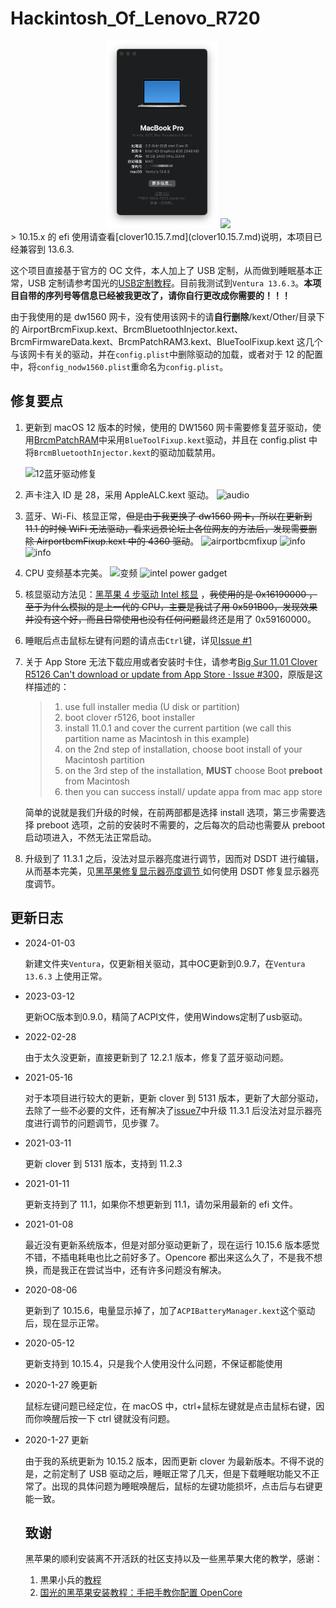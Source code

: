 # Hackintosh_Of_Lenovo_R720

<!-- ![info](img/info-1131.png)

![Ventura](img/Ventura.png) -->
<center>
  <img src="img/Ventura.png" height="300"/>
  <img src="img/info-1131.png" height="251"/>
</center>
> 10.15.x 的 efi 使用请查看[clover10.15.7.md](clover10.15.7.md)说明，本项目已经兼容到 13.6.3.

这个项目直接基于官方的 OC 文件，本人加上了 USB 定制，从而做到睡眠基本正常，USB 定制请参考国光的[USB定制教程](https://apple.sqlsec.com/6-%E5%AE%9E%E7%94%A8%E5%A7%BF%E5%8A%BF/6-1/)。目前我测试到`Ventura 13.6.3`。**本项目自带的序列号等信息已经被我更改了，请你自行更改成你需要的！！！**

由于我使用的是 dw1560 网卡，没有使用该网卡的请**自行删除**/kext/Other/目录下的 AirportBrcmFixup.kext、BrcmBluetoothInjector.kext、BrcmFirmwareData.kext、BrcmPatchRAM3.kext、BlueToolFixup.kext 这几个与该网卡有关的驱动，并在`config.plist`中删除驱动的加载，或者对于 12 的配置中，将`config_nodw1560.plist`重命名为`config.plist`。


## 修复要点

1. 更新到 macOS 12 版本的时候，使用的 DW1560 网卡需要修复蓝牙驱动，使用[BrcmPatchRAM](https://github.com/acidanthera/BrcmPatchRAM)中采用`BlueToolFixup.kext`驱动，并且在 config.plist 中将`BrcmBluetoothInjector.kext`的驱动加载禁用。

   ![12蓝牙驱动修复](img/Bluetooth-12.png)

2. 声卡注入 ID 是 28，采用 AppleALC.kext 驱动。
   ![audio](img/audio-11.1.png)

3. 蓝牙、Wi-Fi、核显正常，~~但是由于我更换了 dw1560 网卡，所以在更新到 11.1 的时候 WiFi 无法驱动，看来远景论坛上各位网友的方法后，发现需要删除 AirportbcmFixup.kext 中的 4360 驱动~~。
   ![airportbcmfixup](img/airportbcmfixupedit.png)
   ![info](img/gpu-11.png)
   ![info](img/Bluetooth-11.png)

4. CPU 变频基本完美。
   ![变频](img/cpu-12.png)
   ![intel power gadget](img/cpu-intel.png)

5. 核显驱动方法见：[黑苹果 4 步驱动 Intel 核显](https://blog.zuiyu1818.cn/posts/Hac_Intel_Graphics_simple.html) ，~~我使用的是 0x16190000 ，至于为什么模拟的是上一代的 CPU，主要是我试了用 0x591B00，发现效果并没有这个好，而且日常使用也没有任何问题~~最终还是用了 0x59160000。

6. 睡眠后点击鼠标左键有问题的请点击`Ctrl`键，详见[Issue #1](https://github.com/JackietYu/Hackintosh_Of_Lenovo_R720/issues/1)

7. 关于 App Store 无法下载应用或者安装时卡住，请参考[Big Sur 11.01 Clover R5126 Can't download or update from App Store · Issue #300](https://github.com/CloverHackyColor/CloverBootloader/issues/300)，原版是这样描述的：

   > 1. use full installer media (U disk or partition)
   > 2. boot clover r5126, boot installer
   > 3. install 11.0.1 and cover the current partition (we call this partition name as Macintosh in this example)
   > 4. on the 2nd step of installation, choose boot install of your Macintosh partition
   > 5. on the 3rd step of the installation, **MUST** choose Boot **preboot** from Macintosh
   > 6. then you can success install/ update appa from mac app store

   简单的说就是我们升级的时候，在前两部都是选择 install 选项，第三步需要选择 preboot 选项，之前的安装时不需要的，之后每次的启动也需要从 preboot 启动项进入，不然无法正常启动。

8. 升级到了 11.3.1 之后，没法对显示器亮度进行调节，因而对 DSDT 进行编辑，从而基本完美，见[黑苹果修复显示器亮度调节 ](https://www.jianshu.com/p/7119281b6afe)如何使用 DSDT 修复显示器亮度调节。

## 更新日志

- 2024-01-03

  新建文件夹`Ventura`，仅更新相关驱动，其中OC更新到0.9.7，在`Ventura 13.6.3` 上使用正常。

- 2023-03-12
  
  更新OC版本到0.9.0，精简了ACPI文件，使用Windows定制了usb驱动。

- 2022-02-28

  由于太久没更新，直接更新到了 12.2.1 版本，修复了蓝牙驱动问题。

- 2021-05-16

  对于本项目进行较大的更新，更新 clover 到 5131 版本，更新了大部分驱动，去除了一些不必要的文件，还有解决了[issue7](https://github.com/JackietYu/Hackintosh_Of_Lenovo_R720/issues/7)中升级 11.3.1 后没法对显示器亮度进行调节的问题调节，见步骤 7。

- 2021-03-11

  更新 clover 到 5131 版本，支持到 11.2.3

- 2021-01-11

  更新支持到了 11.1，如果你不想更新到 11.1，请勿采用最新的 efi 文件。

- 2021-01-08

  最近没有更新系统版本，但是对部分驱动更新了，现在运行 10.15.6 版本感觉不错，不插电耗电也比之前好多了。Opencore 都出来这么久了，不是我不想换，而是我正在尝试当中，还有许多问题没有解决。

- 2020-08-06

  更新到了 10.15.6，电量显示掉了，加了`ACPIBatteryManager.kext`这个驱动后，现在显示正常。

- 2020-05-12

  更新支持到 10.15.4，只是我个人使用没什么问题，不保证都能使用

- 2020-1-27 晚更新

  鼠标左键问题已经定位，在 macOS 中，ctrl+鼠标左键就是点击鼠标右键，因而你唤醒后按一下 ctrl 键就没有问题。

- 2020-1-27 更新

  由于我的系统更新为 10.15.2 版本，因而更新 clover 为最新版本。不得不说的是，之前定制了 USB 驱动之后，睡眠正常了几天，但是下载睡眠功能又不正常了。出现的具体问题为睡眠唤醒后，鼠标的左键功能损坏，点击后与右键更能一致。

  ## 致谢

  黑苹果的顺利安装离不开活跃的社区支持以及一些黑苹果大佬的教学，感谢：
  
  1. 黒果小兵的[教程](https://blog.daliansky.net/)
  2. [国光的黑苹果安装教程：手把手教你配置 OpenCore](https://apple.sqlsec.com/)
